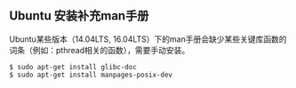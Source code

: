 ## Ubuntu 安装补充man手册

Ubuntu某些版本（14.04LTS, 16.04LTS）下的man手册会缺少某些关键库函数的词条（例如：pthread相关的函数），需要手动安装。

```shell
$ sudo apt-get install glibc-doc
$ sudo apt-get install manpages-posix-dev
```


